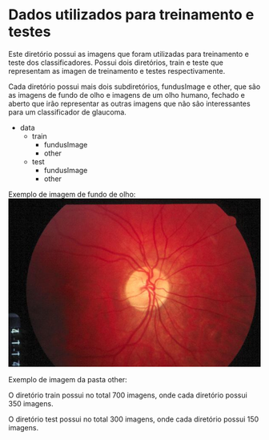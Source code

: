 # Dados utilizados para treinamento e testes

Este diretório possui as imagens que foram utilizadas para treinamento e teste dos classificadores. Possui dois diretórios, train e teste que representam as imagen de treinamento e testes respectivamente.

Cada diretório possui mais dois subdiretórios, fundusImage e other, que são as imagens de fundo de olho e imagens de um olho humano, fechado e aberto que irão representar as outras imagens que não são interessantes para um classificador de glaucoma.


- data
    - train
        - fundusImage
        - other
    - test
        - fundusImage
        - other

Exemplo de imagem de fundo de olho:
![fundo de olho](train/fundusImage/image_006.jpg)

Exemplo de imagem da pasta other:




O diretório train possui no total 700 imagens, onde cada diretório possui 350 imagens.

O diretório test possui no total 300 imagens, onde cada diretório possui 150 imagens.

